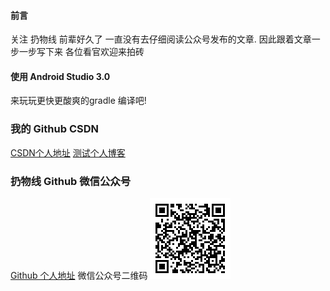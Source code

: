 #### 前言
关注 扔物线 前辈好久了  一直没有去仔细阅读公众号发布的文章. 因此跟着文章一步一步写下来 
各位看官欢迎来拍砖
#### 使用 Android Studio 3.0 
来玩玩更快更酸爽的gradle 编译吧!

### 我的 Github CSDN
[CSDN个人地址](http://blog.csdn.net/wooder111)
[测试个人博客](http://www.513951.com)


### 扔物线 Github 微信公众号
[Github 个人地址](https://github.com/hencoder)
微信公众号二维码
![](imgs/qrcode.bmp)